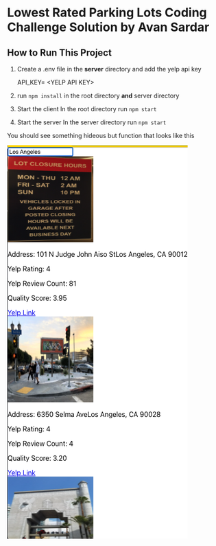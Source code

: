 # Lowest Rated Parking Lots Coding Challenge Solution by Avan Sardar

## How to Run This Project

 1. Create a .env file in the **server** directory and add the yelp api key

    API_KEY= \<YELP API KEY\>

2. run `npm install` in the root directory **and** server directory
3. Start the client
In the root directory run `npm start`
4. Start the server
In the server directory run `npm start`

You should see something hideous but function that looks like this

![screenshot of ten garages with images in Los Angeles](https://raw.githubusercontent.com/mujibsardar/avan-garage-challenge/main/Screenshot.png)
